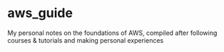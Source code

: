 # aws_guide
My personal notes on the foundations of AWS, compiled after following courses &amp; tutorials and making personal experiences
